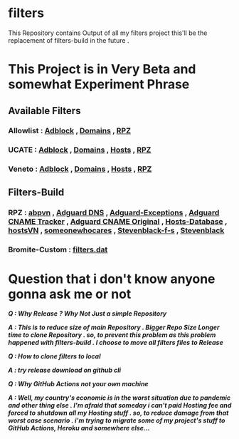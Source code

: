 # filters
This Repository contains Output of all my filters project this'll be the replacement of filters-build
in the future .

# This Project is in Very Beta and somewhat Experiment Phrase
## Available Filters
### Allowlist  : [Adblock](https://github.com/minoplhy/filters/releases/download/latest/Allowlist_adblock.txt) , [Domains](https://github.com/minoplhy/filters/releases/download/latest/Allowlist_domains.txt) , [RPZ](https://github.com/minoplhy/filters/releases/download/latest/Allowlist_rpz.txt)
### UCATE : [Adblock](https://github.com/minoplhy/filters/releases/download/latest/ucate_adblock.txt) , [Domains](https://github.com/minoplhy/filters/releases/download/latest/ucate_domains.txt) , [Hosts](https://github.com/minoplhy/filters/releases/download/latest/ucate_hosts.txt) , [RPZ](https://github.com/minoplhy/filters/releases/download/latest/ucate_rpz.txt)
### Veneto : [Adblock](https://github.com/minoplhy/filters/releases/download/latest/Veneto_adblock.txt) , [Domains](https://github.com/minoplhy/filters/releases/download/latest/Veneto_domains.txt) , [Hosts](https://github.com/minoplhy/filters/releases/download/latest/Veneto_hosts.txt) , [RPZ](https://github.com/minoplhy/filters/releases/download/latest/Veneto_rpz.txt)
## Filters-Build
### RPZ : [abpvn](https://github.com/minoplhy/filters/releases/download/filters-build/abpvn_rpz.txt) , [Adguard DNS](https://github.com/minoplhy/filters/releases/download/filters-build/Adguard-dns_rpz.txt) , [Adguard-Exceptions](https://github.com/minoplhy/filters/releases/download/filters-build/Adguard-exceptions_rpz.txt) , [Adguard CNAME Tracker](https://github.com/minoplhy/filters/releases/download/filters-build/Adguard-cname-tracker_rpz.txt) , [Adguard CNAME Original](https://github.com/minoplhy/filters/releases/download/filters-build/Adguard-cname-original_rpz.txt) , [Hosts-Database](https://github.com/minoplhy/filters/releases/download/filters-build/hosts-database-full-alive_rpz.txt) , [hostsVN](https://github.com/minoplhy/filters/releases/download/filters-build/hostsVN-all_rpz.txt) , [someonewhocares](https://github.com/minoplhy/filters/releases/download/filters-build/someonewhocares_rpz.txt) , [Stevenblack-f-s](https://github.com/minoplhy/filters/releases/download/filters-build/stevenblack-f-s_rpz.txt) , [Stevenblack](https://github.com/minoplhy/filters/releases/download/filters-build/stevenblack_rpz.txt)
### Bromite-Custom : [filters.dat](https://github.com/minoplhy/filters/releases/download/filters-build/filters.dat)
# Question that i don't know anyone gonna ask me or not
***Q : Why Release ? Why Not Just a simple Repository***

***A : This is to reduce size of main Repository . Bigger Repo Size Longer time to clone Repository . so, to prevent this problem as this problem happened with filters-build . I choose to move all filters files to Release***

***Q : How to clone filters to local***

***A : try release download on github cli***

***Q : Why GitHub Actions not your own machine***

***A : Well, my country's economic is in the worst situation due to pandemic and other thing else . I'm afraid that someday i can't paid Hosting fee and forced to shutdown all my Hosting stuff . so, to reduce damage from that worst case scenario . i'm trying to migrate some of my project's stuff to GitHub Actions, Heroku and somewhere else...***
